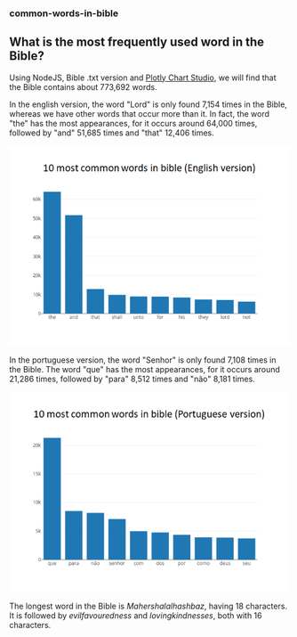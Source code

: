 ### common-words-in-bible
## What is the most frequently used word in the Bible?

Using NodeJS, Bible .txt version and [Plotly Chart Studio](https://plot.ly/chart-studio/), we will find that the Bible contains about 773,692 words.

In the english version, the word "Lord" is only found 7,154 times in the Bible, whereas we have other words that occur more than it. In fact, the word "the" has the most appearances, for it occurs around 64,000 times, followed by "and" 51,685 times and "that" 12,406 times.

![10-most-common-words-in-bible(english)](https://github.com/ericcoutinho/common-words-in-bible/blob/master/chart_img/10-most-common-words-in-bible(english).png)

In the portuguese version, the word "Senhor" is only found 7,108 times in the Bible. The word "que" has the most appearances, for it occurs around 21,286 times, followed by "para" 8,512 times and "não" 8,181 times.

![10-most-common-words-in-bible(portuguese)](https://github.com/ericcoutinho/common-words-in-bible/blob/master/chart_img/10-most-common-words-in-bible(portuguese).png)

The longest word in the Bible is *Mahershalalhashbaz*, having 18 characters. It is followed by *evilfavouredness* and *lovingkindnesses*, both with 16 characters.
